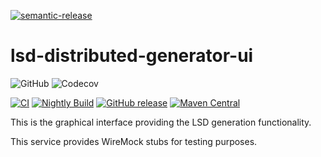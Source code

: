 [![semantic-release](https://img.shields.io/badge/semantic-release-e10079.svg?logo=semantic-release)](https://github.com/semantic-release/semantic-release)

# lsd-distributed-generator-ui
![GitHub](https://img.shields.io/github/license/lsd-consulting/lsd-distributed-generator-ui)
![Codecov](https://img.shields.io/codecov/c/github/lsd-consulting/lsd-distributed-generator-ui)

[![CI](https://github.com/lsd-consulting/lsd-distributed-generator-ui/actions/workflows/ci.yml/badge.svg)](https://github.com/lsd-consulting/lsd-distributed-generator-ui/actions/workflows/ci.yml)
[![Nightly Build](https://github.com/lsd-consulting/lsd-distributed-generator-ui/actions/workflows/nightly.yml/badge.svg)](https://github.com/lsd-consulting/lsd-distributed-generator-ui/actions/workflows/nightly.yml)
[![GitHub release](https://img.shields.io/github/release/lsd-consulting/lsd-distributed-generator-ui)](https://github.com/lsd-consulting/lsd-distributed-generator-ui/releases)
[![Maven Central](https://img.shields.io/maven-central/v/io.github.lsd-consulting/lsd-distributed-generator-ui.svg?label=Maven%20Central)](https://search.maven.org/search?q=g:%22io.github.lsd-consulting%22%20AND%20a:%22lsd-distributed-generator-ui%22)


This is the graphical interface providing the LSD generation functionality.

This service provides WireMock stubs for testing purposes. 